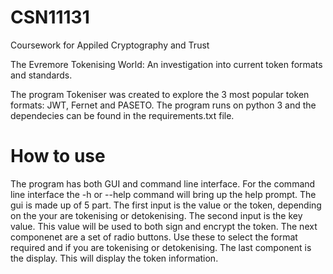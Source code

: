 # CSN11131
Coursework for Appiled Cryptography and Trust

The Evremore Tokenising World:
An investigation into current token formats and standards.

The program Tokeniser was created to explore the 3 most popular token formats: JWT, Fernet and PASETO.
The program runs on python 3 and the dependecies can be found in the requirements.txt file. 

# How to use
The program has both GUI and command line interface. For the command line interface the -h or --help command will bring up the help prompt.
The gui is made up of 5 part. The first input is the value or the token, depending on the your are tokenising or detokenising. The second input is the key value. This value will be used to both sign and encrypt the token. The next componenet are a set of radio buttons. Use these to select the format required and if you are tokenising or detokenising. The last component is the display. This will display the token information. 

